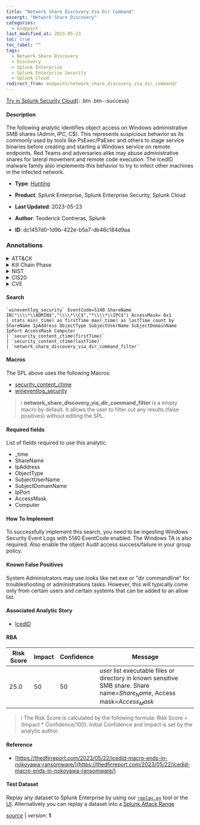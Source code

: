 ```yaml
---
title: "Network Share Discovery Via Dir Command"
excerpt: "Network Share Discovery"
categories:
  - Endpoint
last_modified_at: 2023-05-23
toc: true
toc_label: ""
tags:
  - Network Share Discovery
  - Discovery
  - Splunk Enterprise
  - Splunk Enterprise Security
  - Splunk Cloud
redirect_from: endpoint/network_share_discovery_via_dir_command/
---
```




[Try in Splunk Security Cloud](https://www.splunk.com/en_us/cyber-security.html){: .btn .btn--success}

#### Description

The following analytic identifies object access on Windows administrative SMB shares (Admin$, IPC$, C$). This represents suspicious behavior as its commonly used by tools like PsExec/PaExec and others to stage service binaries before creating and starting a Windows service on remote endpoints. Red Teams and adversaries alike may abuse administrative shares for lateral movement and remote code execution. The IcedID malware family also implements this behavior to try to infect other machines in the infected network.

- **Type**: [Hunting](https://github.com/splunk/security_content/wiki/Detection-Analytic-Types)
- **Product**: Splunk Enterprise, Splunk Enterprise Security, Splunk Cloud

- **Last Updated**: 2023-05-23
- **Author**: Teoderick Contreras, Splunk
- **ID**: dc1457d0-1d9b-422e-b5a7-db46c184d9aa

### Annotations
<details>
  <summary>ATT&CK</summary>

<div markdown="1">

#### [ATT&CK](https://attack.mitre.org/)

| ID          | Technique   | Tactic         |
| ----------- | ----------- |--------------- |
| [T1135](https://attack.mitre.org/techniques/T1135/) | Network Share Discovery | Discovery |

</div>
</details>


<details>
  <summary>Kill Chain Phase</summary>

<div markdown="1">

* Exploitation


</div>
</details>


<details>
  <summary>NIST</summary>

<div markdown="1">

* DE.AE



</div>
</details>

<details>
  <summary>CIS20</summary>

<div markdown="1">

* CIS 10



</div>
</details>

<details>
  <summary>CVE</summary>

<div markdown="1">


</div>
</details>


#### Search

```
`wineventlog_security` EventCode=5140 ShareName IN("\\\\*\\ADMIN$","\\\\*\\C$","*\\\\*\\IPC$") AccessMask= 0x1 
| stats min(_time) as firstTime max(_time) as lastTime count by ShareName IpAddress ObjectType SubjectUserName SubjectDomainName IpPort AccessMask Computer 
| `security_content_ctime(firstTime)` 
| `security_content_ctime(lastTime)` 
| `network_share_discovery_via_dir_command_filter`
```

#### Macros
The SPL above uses the following Macros:
* [security_content_ctime](https://github.com/splunk/security_content/blob/develop/macros/security_content_ctime.yml)
* [wineventlog_security](https://github.com/splunk/security_content/blob/develop/macros/wineventlog_security.yml)

> :information_source:
> **network_share_discovery_via_dir_command_filter** is a empty macro by default. It allows the user to filter out any results (false positives) without editing the SPL.



#### Required fields
List of fields required to use this analytic.
* _time
* ShareName
* IpAddress
* ObjectType
* SubjectUserName
* SubjectDomainName
* IpPort
* AccessMask
* Computer



#### How To Implement
To successfully implement this search, you need to be ingesting Windows Security Event Logs with 5140 EventCode enabled. The Windows TA is also required. Also enable the object Audit access success/failure in your group policy.
#### Known False Positives
System Administrators may use looks like net.exe or &#34;dir commandline&#34; for troubleshooting or administrations tasks. However, this will typically come only from certain users and certain systems that can be added to an allow list.

#### Associated Analytic Story
* [IcedID](/stories/icedid)




#### RBA

| Risk Score  | Impact      | Confidence   | Message      |
| ----------- | ----------- |--------------|--------------|
| 25.0 | 50 | 50 | $user$ list executable files or directory in known sensitive SMB share.  Share name=$Share_Name$, Access mask=$Access_Mask$ |


> :information_source:
> The Risk Score is calculated by the following formula: Risk Score = (Impact * Confidence/100). Initial Confidence and Impact is set by the analytic author.


#### Reference

* [https://thedfirreport.com/2023/05/22/icedid-macro-ends-in-nokoyawa-ransomware/](https://thedfirreport.com/2023/05/22/icedid-macro-ends-in-nokoyawa-ransomware/)



#### Test Dataset
Replay any dataset to Splunk Enterprise by using our [`replay.py`](https://github.com/splunk/attack_data#using-replaypy) tool or the [UI](https://github.com/splunk/attack_data#using-ui).
Alternatively you can replay a dataset into a [Splunk Attack Range](https://github.com/splunk/attack_range#replay-dumps-into-attack-range-splunk-server)




[*source*](https://github.com/splunk/security_content/tree/develop/detections/endpoint/network_share_discovery_via_dir_command.yml) \| *version*: **1**
